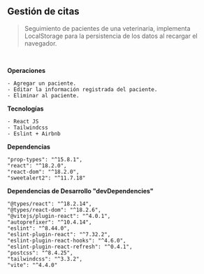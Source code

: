 ﻿## Gestión de citas

> Seguimiento de pacientes de una veterinaria, implementa LocalStorage para la persistencia de los datos al recargar el navegador.

<br>

**Operaciones**

```
- Agregar un paciente.
- Editar la información registrada del paciente.
- Eliminar al paciente.
```

**Tecnologías**

```
- React JS
- Tailwindcss
- Eslint + Airbnb
```

**Dependencias**

```
"prop-types": "^15.8.1",
"react": "^18.2.0",
"react-dom": "^18.2.0",
"sweetalert2": "^11.7.18"
```

**Dependencias de Desarrollo "devDependencies"**

```
"@types/react": "^18.2.14",
"@types/react-dom": "^18.2.6",
"@vitejs/plugin-react": "^4.0.1",
"autoprefixer": "^10.4.14",
"eslint": "^8.44.0",
"eslint-plugin-react": "^7.32.2",
"eslint-plugin-react-hooks": "^4.6.0",
"eslint-plugin-react-refresh": "^0.4.1",
"postcss": "^8.4.25",
"tailwindcss": "^3.3.2",
"vite": "^4.4.0"
```
